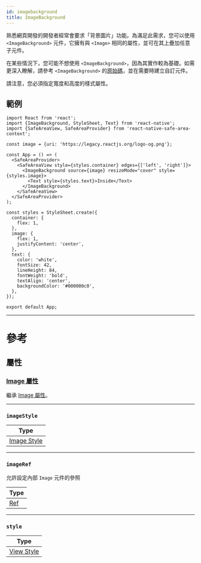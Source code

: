 ```yaml
---
id: imagebackground
title: ImageBackground
---
```


熟悉網頁開發的開發者經常會要求「背景圖片」功能。為滿足此需求，您可以使用 `<ImageBackground>` 元件，它擁有與 `<Image>` 相同的屬性，並可在其上疊加任意子元件。

在某些情況下，您可能不想使用 `<ImageBackground>`，因為其實作較為基礎。如需更深入瞭解，請參考 `<ImageBackground>` 的[原始碼](https://github.com/facebook/react-native/blob/main/packages/react-native/Libraries/Image/ImageBackground.js)，並在需要時建立自訂元件。

請注意，您必須指定寬度和高度的樣式屬性。

## 範例

```SnackPlayer name=ImageBackground
import React from 'react';
import {ImageBackground, StyleSheet, Text} from 'react-native';
import {SafeAreaView, SafeAreaProvider} from 'react-native-safe-area-context';

const image = {uri: 'https://legacy.reactjs.org/logo-og.png'};

const App = () => (
  <SafeAreaProvider>
    <SafeAreaView style={styles.container} edges={['left', 'right']}>
      <ImageBackground source={image} resizeMode="cover" style={styles.image}>
        <Text style={styles.text}>Inside</Text>
      </ImageBackground>
    </SafeAreaView>
  </SafeAreaProvider>
);

const styles = StyleSheet.create({
  container: {
    flex: 1,
  },
  image: {
    flex: 1,
    justifyContent: 'center',
  },
  text: {
    color: 'white',
    fontSize: 42,
    lineHeight: 84,
    fontWeight: 'bold',
    textAlign: 'center',
    backgroundColor: '#000000c0',
  },
});

export default App;
```

---

# 參考

## 屬性

### [Image 屬性](image.md#props)

繼承 [Image 屬性](image.md#props)。

---

### `imageStyle`

| Type                                |
| ----------------------------------- |
| [Image Style](image-style-props.md) |

---

### `imageRef`

允許設定內部 `Image` 元件的參照

| Type                                                  |
| ----------------------------------------------------- |
| [Ref](https://reactjs.org/docs/refs-and-the-dom.html) |

---

### `style`

| Type                              |
| --------------------------------- |
| [View Style](view-style-props.md) |